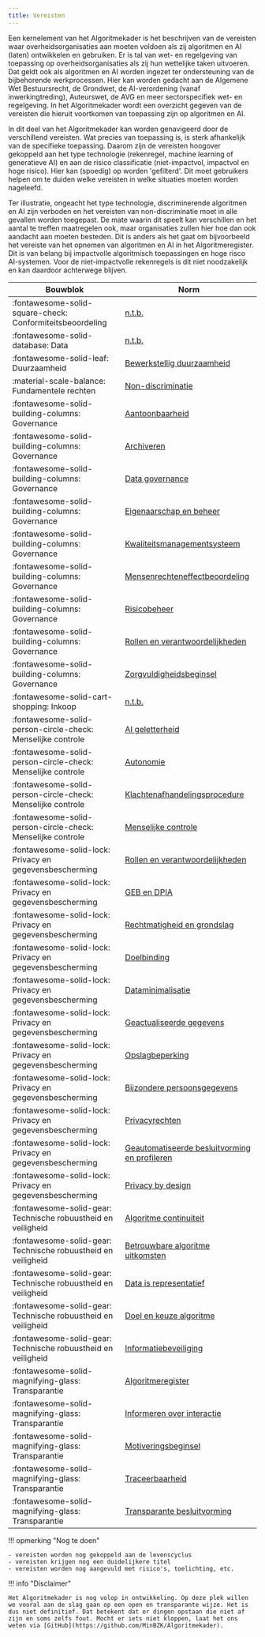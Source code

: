 ```yaml
---
title: Vereisten
---
```


Een kernelement van het Algoritmekader is het beschrijven van de vereisten waar overheidsorganisaties aan moeten voldoen als zij algoritmen en AI (laten) ontwikkelen en gebruiken. Er is tal van wet- en regelgeving van toepassing op overheidsorganisaties als zij hun wettelijke taken uitvoeren. Dat geldt ook als algoritmen en AI worden ingezet ter ondersteuning van de bijbehorende werkprocessen. Hier kan worden gedacht aan de Algemene Wet Bestuursrecht, de Grondwet, de AI-verordening (vanaf inwerkingtreding), Auteurswet, de AVG en meer sectorspecifiek wet- en regelgeving. In het Algoritmekader wordt een overzicht gegeven van de vereisten die hieruit voortkomen van toepassing zijn op algoritmen en AI. 

In dit deel van het Algoritmekader kan worden genavigeerd door de verschillend vereisten. Wat precies van toepassing is, is sterk afhankelijk van de specifieke toepassing. Daarom zijn de vereisten hoogover gekoppeld aan het type technologie (rekenregel, machine learning of generatieve AI) en aan de risico classificatie (niet-impactvol, impactvol en hoge risico). Hier kan (spoedig) op worden 'gefilterd'. Dit moet gebruikers helpen om te duiden welke vereisten in welke situaties moeten worden nageleefd. 

Ter illustratie, ongeacht het type technologie, discriminerende algoritmen en AI zijn verboden en het vereisten van non-discriminatie moet in alle gevallen worden toegepast. De mate waarin dit speelt kan verschillen en het aantal te treffen maatregelen ook, maar organisaties zullen hier hoe dan ook aandacht aan moeten besteden. Dit is anders als het gaat om bijvoorbeeld het vereiste van het opnemen van algoritmen en AI in het Algoritmeregister. Dit is van belang bij impactvolle algoritmisch toepassingen en hoge risco AI-systemen. Voor de niet-impactvolle rekenregels is dit niet noodzakelijk en kan daardoor achterwege blijven. 







| **Bouwblok**                                                  | **Norm**                                                                                                                         |
|---------------------------------------------------------------|----------------------------------------------------------------------------------------------------------------------------------|
| :fontawesome-solid-square-check: Conformiteitsbeoordeling     | [n.t.b.]( ../vereisten/conformiteitsbeoordeling/n.t.b..md)                                                                          |
| :fontawesome-solid-database: Data                             | [n.t.b.]( ../vereisten/data/n.t.b..md)                                                                                              |
| :fontawesome-solid-leaf: Duurzaamheid                         | [Bewerkstellig duurzaamheid]( ../vereisten/duurzaamheid/Bewerkstellig%20duurzaamheid.md)                                            |
| :material-scale-balance: Fundamentele rechten                 | [Non-discriminatie](../vereisten/fundamentele%20rechten/Non%20discriminatie.md)                                                     |
| :fontawesome-solid-building-columns: Governance               | [Aantoonbaarheid](../vereisten/governance/Aantoonbaarheid.md)                                                                       |
| :fontawesome-solid-building-columns: Governance               | [Archiveren](../vereisten/governance/Archiveren.md)                                                                                 |
| :fontawesome-solid-building-columns: Governance               | [Data governance](../vereisten/governance/Data%20governance.md)                                                                     |
| :fontawesome-solid-building-columns: Governance               | [Eigenaarschap en beheer](../vereisten/governance/Eigenaarschap%20en%20beheer.md)                                                   |
| :fontawesome-solid-building-columns: Governance               | [Kwaliteitsmanagementsysteem](../vereisten/governance/Kwaliteitsmanagementsysteem.md)                                               |
| :fontawesome-solid-building-columns: Governance               | [Mensenrechteneffectbeoordeling](../vereisten/governance/Mensenrechteneffectbeoordeling.md)                                         |
| :fontawesome-solid-building-columns: Governance               | [Risicobeheer](../vereisten/governance/Risicobeheer.md)                                                                             |
| :fontawesome-solid-building-columns: Governance               | [Rollen en verantwoordelijkheden](../vereisten/governance/Rollen%20en%20verantwoordelijkheden.md)                                   |
| :fontawesome-solid-building-columns: Governance               | [Zorgvuldigheidsbeginsel](../vereisten/governance/Zorgvuldigheidsbeginsel.md)                                                       |
| :fontawesome-solid-cart-shopping: Inkoop                      | [n.t.b.](../vereisten/inkoop/n.t.b..md)                                                                                             |
| :fontawesome-solid-person-circle-check: Menselijke controle   | [AI geletterheid](../vereisten/menselijke%20controle/AI%20geletterdheid.md)                                                         |
| :fontawesome-solid-person-circle-check: Menselijke controle   | [Autonomie](../vereisten/menselijke%20controle/Autonomie.md)                                                                        |
| :fontawesome-solid-person-circle-check: Menselijke controle   | [Klachtenafhandelingsprocedure](../vereisten/menselijke%20controle/Klachtenafhandelingsprocedure.md)                                |
| :fontawesome-solid-person-circle-check: Menselijke controle   | [Menselijke controle](../vereisten/menselijke%20controle/Menselijke%20controle.md)                                                  |
| :fontawesome-solid-lock: Privacy en gegevensbescherming       | [Rollen en verantwoordelijkheden](../vereisten/privacy%20en%20gegevensbescherming/Rollen%20en%20verantwoordelijkheden.md)            |
| :fontawesome-solid-lock: Privacy en gegevensbescherming       | [GEB en DPIA](../vereisten/privacy%20en%20gegevensbescherming/GEB%20DPIA%20en%20voorafgaande%20raadpleging%20AP%20.md)                                                   |
| :fontawesome-solid-lock: Privacy en gegevensbescherming       | [Rechtmatigheid en grondslag](../vereisten/privacy%20en%20gegevensbescherming/Rechtmatigheid%20en%20grondslag.md)                                |
| :fontawesome-solid-lock: Privacy en gegevensbescherming       | [Doelbinding](../vereisten/privacy%20en%20gegevensbescherming/Doelbinding.md)                                                       |
| :fontawesome-solid-lock: Privacy en gegevensbescherming       | [Dataminimalisatie](../vereisten/privacy%20en%20gegevensbescherming/Dataminimalisatie.md)                                           |
| :fontawesome-solid-lock: Privacy en gegevensbescherming       | [Geactualiseerde gegevens](../vereisten/privacy%20en%20gegevensbescherming/Geactualisserde%20en%20juiste%20gegevens.md)                           |
| :fontawesome-solid-lock: Privacy en gegevensbescherming       | [Opslagbeperking](../vereisten/privacy%20en%20gegevensbescherming/Opslagbeperking.md)                                               |
| :fontawesome-solid-lock: Privacy en gegevensbescherming       | [Bijzondere persoonsgegevens](../vereisten/privacy%20en%20gegevensbescherming/Bijzondere%20persoonsgegevens.md)                     |
| :fontawesome-solid-lock: Privacy en gegevensbescherming       | [Privacyrechten](../vereisten/privacy%20en%20gegevensbescherming/Privacyrechten.md)                                                 |
| :fontawesome-solid-lock: Privacy en gegevensbescherming       | [Geautomatiseerde besluitvorming en profileren](../vereisten/privacy%20en%20gegevensbescherming/Geautomatiseerde%20besluitvorming%20en%20profileren.md)             |
| :fontawesome-solid-lock: Privacy en gegevensbescherming       | [Privacy by design](../vereisten/privacy%20en%20gegevensbescherming/Privacy%20by%20Design%20en%20by%20Default.md)                                       |
| :fontawesome-solid-gear: Technische robuustheid en veiligheid | [Algoritme continuiteit](../vereisten/technische-robuustheid-en-veiligheid/Algoritme%20continuïteit.md)                       |
| :fontawesome-solid-gear: Technische robuustheid en veiligheid | [Betrouwbare algoritme uitkomsten](../vereisten/technische-robuustheid-en-veiligheid/Betrouwbare%20algoritme%20uitkomsten.md)  |
| :fontawesome-solid-gear: Technische robuustheid en veiligheid | [Data is representatief](../vereisten/technische-robuustheid-en-veiligheid/Data%20is%20representatief.md)                     |
| :fontawesome-solid-gear: Technische robuustheid en veiligheid | [Doel en keuze algoritme](../vereisten/technische-robuustheid-en-veiligheid/Doel%20en%20keuze%20algoritme.md)                 |
| :fontawesome-solid-gear: Technische robuustheid en veiligheid | [Informatiebeveiliging](../vereisten/technische-robuustheid-en-veiligheid/Informatiebeveiliging.md)                           |
| :fontawesome-solid-magnifying-glass: Transparantie            | [Algoritmeregister](../vereisten/transparantie/Algoritmeregister.md)                                                                |
| :fontawesome-solid-magnifying-glass: Transparantie            | [Informeren over interactie](../vereisten/transparantie/Informeren%20over%20interactie%20met%20AI%20systemen.md)                    |
| :fontawesome-solid-magnifying-glass: Transparantie            | [Motiveringsbeginsel](../vereisten/transparantie/Motiveringsbeginsel.md)                                                            |
| :fontawesome-solid-magnifying-glass: Transparantie            | [Traceerbaarheid](../vereisten/transparantie/Traceerbaarheid.md)                                                                    |
| :fontawesome-solid-magnifying-glass: Transparantie            | [Transparante besluitvorming](../vereisten/transparantie/Transparante%20besluitsvorming.md)                                         |


!!! opmerking "Nog te doen"

    - vereisten worden nog gekoppeld aan de levenscyclus
    - vereisten krijgen nog een duidelijkere titel
    - vereisten worden nog aangevuld met risico's, toelichting, etc. 

!!! info "Disclaimer"

    Het Algoritmekader is nog volop in ontwikkeling. Op deze plek willen we vooral aan de slag gaan op een open en transparante wijze. Het is dus niet definitief. Dat betekent dat er dingen opstaan die niet af zijn en soms zelfs fout. Mocht er iets niet kloppen, laat het ons weten via [GitHub](https://github.com/MinBZK/Algoritmekader).
